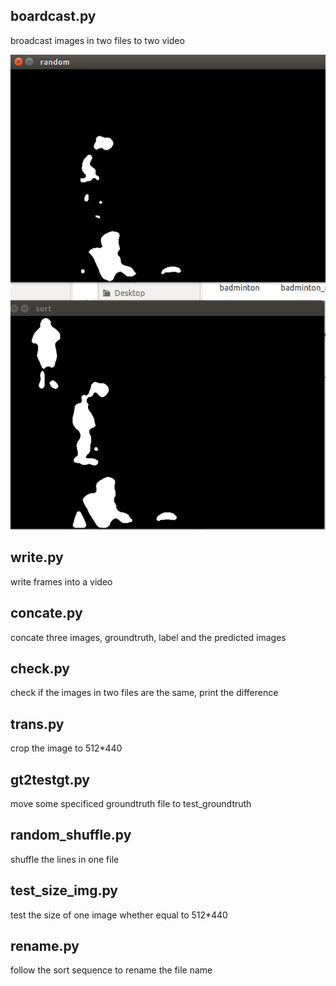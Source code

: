 ## boardcast.py
broadcast images in two files to two video

![broadcast](https://github.com/ningscapr/useful_script/blob/master/img/broadcast.png)

## write.py
write frames into a video

## concate.py
concate three images, groundtruth, label and the predicted images

## check.py
check if the images in two files are the same, print the difference

## trans.py
crop the image to 512*440

## gt2testgt.py
move some specificed groundtruth file to test_groundtruth

## random_shuffle.py
shuffle the lines in one file 

## test_size_img.py
test the size of one image whether equal to 512*440

## rename.py
follow the sort sequence to rename the file name

